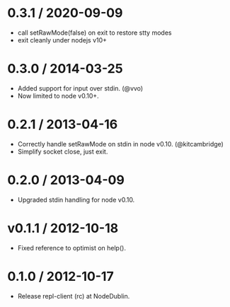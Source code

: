 0.3.1 / 2020-09-09
==================

  * call setRawMode(false) on exit to restore stty modes
  * exit cleanly under nodejs v10+

0.3.0 / 2014-03-25
==================

  * Added support for input over stdin. (@vvo)
  * Now limited to node v0.10+.

0.2.1 / 2013-04-16
==================

  * Correctly handle setRawMode on stdin in node v0.10. (@kitcambridge)
  * Simplify socket close, just exit.

0.2.0 / 2013-04-09
==================

  * Upgraded stdin handling for node v0.10.

v0.1.1 / 2012-10-18
===================

  * Fixed reference to optimist on help().

0.1.0 / 2012-10-17
==================

  * Release repl-client (rc) at NodeDublin.
